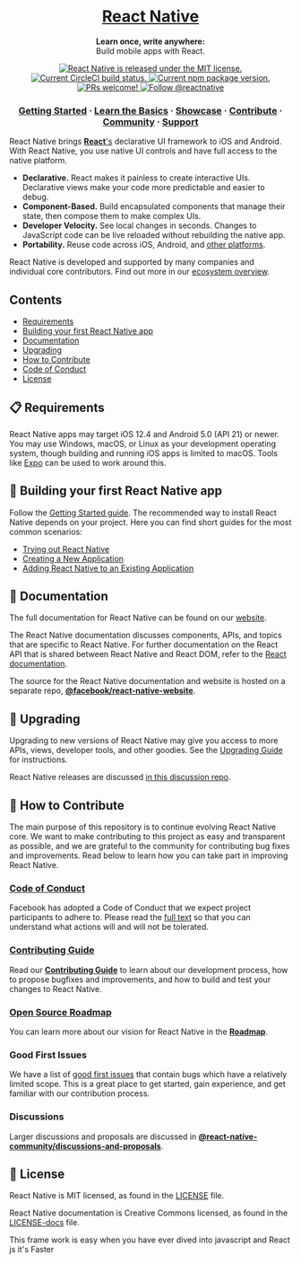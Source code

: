 <h1 align="center">
  <a href="https://reactnative.dev/">
    React Native
  </a>
</h1>

<p align="center">
  <strong>Learn once, write anywhere:</strong><br>
  Build mobile apps with React.
</p>

<p align="center">
  <a href="https://github.com/facebook/react-native/blob/HEAD/LICENSE">
    <img src="https://img.shields.io/badge/license-MIT-blue.svg" alt="React Native is released under the MIT license." />
  </a>
  <a href="https://circleci.com/gh/facebook/react-native">
    <img src="https://circleci.com/gh/facebook/react-native.svg?style=shield" alt="Current CircleCI build status." />
  </a>
  <a href="https://www.npmjs.org/package/react-native">
    <img src="https://img.shields.io/npm/v/react-native?color=brightgreen&label=npm%20package" alt="Current npm package version." />
  </a>
  <a href="https://reactnative.dev/docs/contributing">
    <img src="https://img.shields.io/badge/PRs-welcome-brightgreen.svg" alt="PRs welcome!" />
  </a>
  <a href="https://twitter.com/intent/follow?screen_name=reactnative">
    <img src="https://img.shields.io/twitter/follow/reactnative.svg?label=Follow%20@reactnative" alt="Follow @reactnative" />
  </a>
</p>

<h3 align="center">
  <a href="https://reactnative.dev/docs/getting-started">Getting Started</a>
  <span> · </span>
  <a href="https://reactnative.dev/docs/tutorial">Learn the Basics</a>
  <span> · </span>
  <a href="https://reactnative.dev/showcase">Showcase</a>
  <span> · </span>
  <a href="https://reactnative.dev/docs/contributing">Contribute</a>
  <span> · </span>
  <a href="https://reactnative.dev/help">Community</a>
  <span> · </span>
  <a href="https://github.com/facebook/react-native/blob/HEAD/.github/SUPPORT.md">Support</a>
</h3>

React Native brings [**React**'s][r] declarative UI framework to iOS and Android. With React Native, you use native UI controls and have full access to the native platform.

- **Declarative.** React makes it painless to create interactive UIs. Declarative views make your code more predictable and easier to debug.
- **Component-Based.** Build encapsulated components that manage their state, then compose them to make complex UIs.
- **Developer Velocity.** See local changes in seconds. Changes to JavaScript code can be live reloaded without rebuilding the native app.
- **Portability.** Reuse code across iOS, Android, and [other platforms][p].

React Native is developed and supported by many companies and individual core contributors. Find out more in our [ecosystem overview][e].

[r]: https://reactjs.org/
[p]: https://reactnative.dev/docs/out-of-tree-platforms
[e]: https://github.com/facebook/react-native/blob/HEAD/ECOSYSTEM.md

## Contents

- [Requirements](#-requirements)
- [Building your first React Native app](#-building-your-first-react-native-app)
- [Documentation](#-documentation)
- [Upgrading](#-upgrading)
- [How to Contribute](#-how-to-contribute)
- [Code of Conduct](#code-of-conduct)
- [License](#-license)


## 📋 Requirements

React Native apps may target iOS 12.4 and Android 5.0 (API 21) or newer. You may use Windows, macOS, or Linux as your development operating system, though building and running iOS apps is limited to macOS. Tools like [Expo](https://expo.io) can be used to work around this.

## 🎉 Building your first React Native app

Follow the [Getting Started guide](https://reactnative.dev/docs/getting-started). The recommended way to install React Native depends on your project. Here you can find short guides for the most common scenarios:

- [Trying out React Native][hello-world]
- [Creating a New Application][new-app]
- [Adding React Native to an Existing Application][existing]

[hello-world]: https://snack.expo.io/@hramos/hello,-world!
[new-app]: https://reactnative.dev/docs/getting-started
[existing]: https://reactnative.dev/docs/integration-with-existing-apps

## 📖 Documentation

The full documentation for React Native can be found on our [website][docs].

The React Native documentation discusses components, APIs, and topics that are specific to React Native. For further documentation on the React API that is shared between React Native and React DOM, refer to the [React documentation][r-docs].

The source for the React Native documentation and website is hosted on a separate repo, [**@facebook/react-native-website**][repo-website].

[docs]: https://reactnative.dev/docs/getting-started
[r-docs]: https://reactjs.org/docs/getting-started.html
[repo-website]: https://github.com/facebook/react-native-website

## 🚀 Upgrading

Upgrading to new versions of React Native may give you access to more APIs, views, developer tools, and other goodies. See the [Upgrading Guide][u] for instructions.

React Native releases are discussed [in this discussion repo](https://github.com/reactwg/react-native-releases/discussions).

[u]: https://reactnative.dev/docs/upgrading
[repo-releases]: https://github.com/react-native-community/react-native-releases

## 👏 How to Contribute

The main purpose of this repository is to continue evolving React Native core. We want to make contributing to this project as easy and transparent as possible, and we are grateful to the community for contributing bug fixes and improvements. Read below to learn how you can take part in improving React Native.

### [Code of Conduct][code]

Facebook has adopted a Code of Conduct that we expect project participants to adhere to.
Please read the [full text][code] so that you can understand what actions will and will not be tolerated.

[code]: https://code.fb.com/codeofconduct/

### [Contributing Guide][contribute]

Read our [**Contributing Guide**][contribute] to learn about our development process, how to propose bugfixes and improvements, and how to build and test your changes to React Native.

[contribute]: https://reactnative.dev/docs/contributing

### [Open Source Roadmap][roadmap]

You can learn more about our vision for React Native in the [**Roadmap**][roadmap].

[roadmap]: https://github.com/facebook/react-native/wiki/Roadmap

### Good First Issues

We have a list of [good first issues][gfi] that contain bugs which have a relatively limited scope. This is a great place to get started, gain experience, and get familiar with our contribution process.

[gfi]: https://github.com/facebook/react-native/labels/good%20first%20issue

### Discussions

Larger discussions and proposals are discussed in [**@react-native-community/discussions-and-proposals**][repo-meta].

[repo-meta]: https://github.com/react-native-community/discussions-and-proposals

## 📄 License

React Native is MIT licensed, as found in the [LICENSE][l] file.

React Native documentation is Creative Commons licensed, as found in the [LICENSE-docs][ld] file.

[l]: https://github.com/facebook/react-native/blob/HEAD/LICENSE
[ld]: https://github.com/facebook/react-native/blob/HEAD/LICENSE-docs
This frame work is easy when you have ever dived into javascript and React js
it's Faster 
